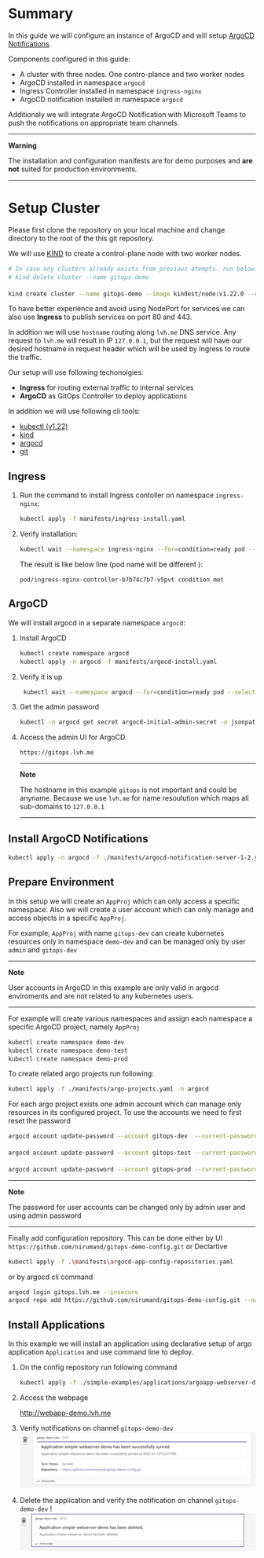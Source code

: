 # Summary
In this guide we will configure an instance of ArgoCD and will setup [ArgoCD Notifications](https://argocd-notifications.readthedocs.io/).

Components configured in this guide:

- A cluster with three nodes. One contro-plance and two worker nodes
- ArgoCD installed in namespace `argocd`
- Ingress Controller installed in namespace `ingress-nginx`
- ArgoCD notification installed in namespace `argocd`

Additionaly we will integrate ArgoCD Notification with Microsoft Teams to push the notifications on appropriate team channels.

---
**Warning**

The installation and configuration manifests are for demo purposes and __are not__ suited for production environments. 

---

# Setup Cluster
Please first clone the repository on your local machine and change directory to the root of the this git repository.

We will use [KIND](https://github.com/kubernetes-sigs/kind/releases) to create a control-plane node with two worker nodes.

```bash
# In case any clusters already exists from previous atempts. run below:
# kind delete cluster --name gitops-demo

kind create cluster --name gitops-demo --image kindest/node:v1.22.0 --config ./manifests/gitops-demo-cluster.yaml
```

To have better experience and avoid using NodePort for services we can also use __Ingress__ to publish services on port 80 and 443.

In addition we will use `hostname` routing along `lvh.me` DNS service. 
Any request to `lvh.me` will result in IP `127.0.0.1`, but the request will have our desired hostname in request header which will be used by Ingress to route the traffic.

Our setup will use following techonolgies:

- __Ingress__ for routing external traffic to internal services
- __ArgoCD__ as GitOps Controller to deploy applications

In addition we will use following cli tools:
- [kubectl (v1.22)](https://kubernetes.io/releases/)
- [kind](https://kind.sigs.k8s.io/)
- [argocd](https://github.com/argoproj/argo-cd/releases/tag/v2.2.1)
- [git](https://git-scm.com/downloads)


## Ingress
1. Run the command to install Ingress contoller on namespace `ingress-nginx`:

   ```bash
   kubectl apply -f manifests/ingress-install.yaml
   ```

2. Verify installation:

   ```bash
   kubectl wait --namespace ingress-nginx --for=condition=ready pod --selector=app.kubernetes.io/component=controller --timeout=90s
   ```

   The result is like below line (pod name will be different ):
   ```text
   pod/ingress-nginx-controller-b7b74c7b7-v5pvt condition met
   ```

## ArgoCD
We will install argocd in a separate namespace `argocd`:

1. Install ArgoCD
   ```bash
   kubectl create namespace argocd
   kubectl apply -n argocd -f manifests/argocd-install.yaml
   ```

2. Verify it is up
   ```bash
    kubectl wait --namespace argocd --for=condition=ready pod --selector=app.kubernetes.io/name=argocd-server --timeout=90s
   ```

3. Get the admin password
   ```bash
   kubectl -n argocd get secret argocd-initial-admin-secret -o jsonpath="{.data.password}" | base64 -d; echo
   ```

4. Access the admin UI for ArgoCD. 

   ```text
   https://gitops.lvh.me
   ```

   ---
   **Note**

   The hostname in this example `gitops` is not important and could be anyname. Because we use `lvh.me` for name resoulution which maps all sub-domains to `127.0.0.1`
   
   ---


## Install ArgoCD Notifications

```bash
kubectl apply -n argocd -f ./manifests/argocd-notification-server-1-2.yaml
```

## Prepare Environment
In this setup we will create an `AppProj` which can only access a specific namespace. Also we will create a user account which can only manage and access objects in a specific `AppProj`. 

For example, `AppProj` with name `gitops-dev` can create kubernetes resources only in namespace `demo-dev` and can be managed only by user `admin` and `gitops-dev`

---
**Note**

User accounts in ArgoCD in this example are only valid in argocd enviroments and are not related to any kubernetes users.

---
For example will create various namespaces and assign each namespace a specific ArgoCD project, namely `AppProj`

```bash
kubectl create namespace demo-dev 
kubectl create namespace demo-test
kubectl create namespace demo-prod
```

To create related argo projects run following:

```bash
kubectl apply -f ./manifests/argo-projects.yaml -n argocd
```

For each argo project exists one admin account which can manage only resources in its configured project. To use the accounts we need to first reset the password

```bash
argocd account update-password --account gitops-dev  --current-password <admin-password> --new-password password1

argocd account update-password --account gitops-test --current-password <admin-password> --new-password password2
  
argocd account update-password --account gitops-prod --current-password <admin-password> --new-password password3
```

---
**Note**

The password for user accounts can be changed only by admin user and using admin password

---


Finally add configuration repository. This can be done either by UI `https://github.com/nirumand/gitops-demo-config.git` or Declartive

```bash
kubectl apply -f .\manifests\argocd-app-config-repositories.yaml
``` 
   
or by argocd cli command
   
```bash
argocd login gitops.lvh.me --insecure
argocd repo add https://github.com/nirumand/gitops-demo-config.git --name gitops-demo-config
```

## Install Applications
In this example we will install an application using declarative setup of argo application `Application` and use command line to deploy.

1. On the config repository run following command

   ```bash
   kubectl apply -f ./simple-examples/applications/argoapp-webserver-demo.yaml -n argocd
   ```
2. Access the webpage

   http://webapp-demo.lvh.me

3. Verify notifications on channel `gitops-demo-dev`
   ![notification-app-synced](./images/notification-app-synced.PNG)

4. Delete the application and verify the notification on channel `gitops-demo-dev`
   !![notification-app-deleted](./images/notification-app-deleted.PNG)